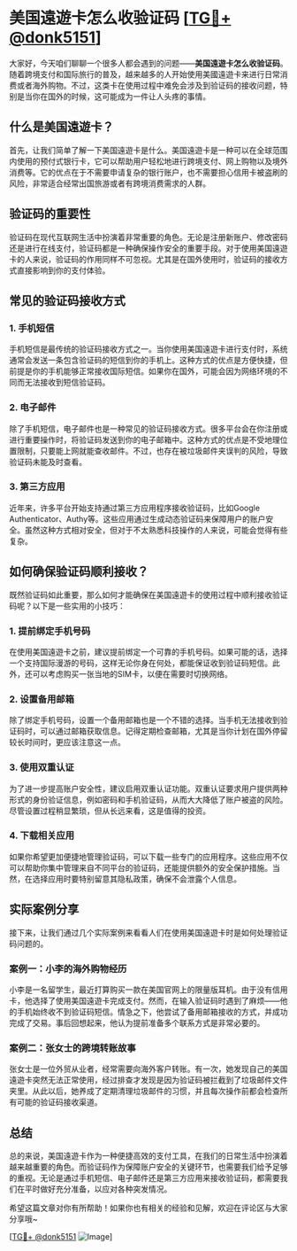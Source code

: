 # 美国遠遊卡怎么收验证码 [[TG💪+ @donk5151](https://t.me/s/donk5151)]

大家好，今天咱们聊聊一个很多人都会遇到的问题——**美国遠遊卡怎么收验证码**。随着跨境支付和国际旅行的普及，越来越多的人开始使用美國遠遊卡来进行日常消费或者海外购物。不过，这类卡在使用过程中难免会涉及到验证码的接收问题，特别是当你在国外的时候，这可能成为一件让人头疼的事情。

## 什么是美国遠遊卡？

首先，让我们简单了解一下美国遠遊卡是什么。美国遠遊卡是一种可以在全球范围内使用的预付式银行卡，它可以帮助用户轻松地进行跨境支付、网上购物以及境外消费等。它的优点在于不需要申请复杂的银行账户，也不需要担心信用卡被盗刷的风险，非常适合经常出国旅游或者有跨境消费需求的人群。

## 验证码的重要性

验证码在现代互联网生活中扮演着非常重要的角色。无论是注册新账户、修改密码还是进行在线支付，验证码都是一种确保操作安全的重要手段。对于使用美国遠遊卡的人来说，验证码的作用同样不可忽视。尤其是在国外使用时，验证码的接收方式直接影响到你的支付体验。

## 常见的验证码接收方式

### 1. 手机短信

手机短信是最传统的验证码接收方式之一。当你使用美国遠遊卡进行支付时，系统通常会发送一条包含验证码的短信到你的手机上。这种方式的优点是方便快捷，但前提是你的手机能够正常接收国际短信。如果你在国外，可能会因为网络环境的不同而无法接收到短信验证码。

### 2. 电子邮件

除了手机短信，电子邮件也是一种常见的验证码接收方式。很多平台会在你注册或进行重要操作时，将验证码发送到你的电子邮箱中。这种方式的优点是不受地理位置限制，只要能上网就能查收邮件。不过，也存在被垃圾邮件夹误判的风险，导致验证码未能及时查看。

### 3. 第三方应用

近年来，许多平台开始支持通过第三方应用程序接收验证码，比如Google Authenticator、Authy等。这些应用通过生成动态验证码来保障用户的账户安全。虽然这种方式相对安全，但对于不太熟悉科技操作的人来说，可能会觉得有些复杂。

## 如何确保验证码顺利接收？

既然验证码如此重要，那么如何才能确保在美国遠遊卡的使用过程中顺利接收验证码呢？以下是一些实用的小技巧：

### 1. 提前绑定手机号码

在使用美国遠遊卡之前，建议提前绑定一个可靠的手机号码。如果可能的话，选择一个支持国际漫游的号码，这样无论你身在何处，都能保证收到验证码短信。此外，还可以考虑购买一张当地的SIM卡，以便在需要时切换网络。

### 2. 设置备用邮箱

除了绑定手机号码，设置一个备用邮箱也是一个不错的选择。当手机无法接收到验证码时，可以通过邮箱获取信息。记得定期检查邮箱，尤其是当你计划在国外停留较长时间时，更应该注意这一点。

### 3. 使用双重认证

为了进一步提高账户安全性，建议启用双重认证功能。双重认证要求用户提供两种形式的身份验证信息，例如密码和手机验证码，从而大大降低了账户被盗的风险。尽管设置过程稍显繁琐，但从长远来看，这是值得的投资。

### 4. 下载相关应用

如果你希望更加便捷地管理验证码，可以下载一些专门的应用程序。这些应用不仅可以帮助你集中管理来自不同平台的验证码，还能提供额外的安全保护措施。当然，在选择应用时要特别留意其隐私政策，确保不会泄露个人信息。

## 实际案例分享

接下来，让我们通过几个实际案例来看看人们在使用美国遠遊卡时是如何处理验证码问题的。

### 案例一：小李的海外购物经历

小李是一名留学生，最近打算购买一款在美国官网上的限量版耳机。由于没有信用卡，他选择了使用美国遠遊卡完成支付。然而，在输入验证码时遇到了麻烦——他的手机始终收不到验证码短信。情急之下，他尝试了备用邮箱接收的方式，并成功完成了交易。事后回想起来，他认为提前准备多个联系方式是非常必要的。

### 案例二：张女士的跨境转账故事

张女士是一位外贸从业者，经常需要向海外客户转账。有一次，她发现自己的美国遠遊卡突然无法正常使用，经过排查才发现是因为验证码被拦截到了垃圾邮件文件夹里。从此以后，她养成了定期清理垃圾邮件的习惯，并且每次操作前都会检查所有可能的验证码接收渠道。

## 总结

总的来说，美国遠遊卡作为一种便捷高效的支付工具，在我们的日常生活中扮演着越来越重要的角色。而验证码作为保障账户安全的关键环节，也需要我们给予足够的重视。无论是通过手机短信、电子邮件还是第三方应用来接收验证码，都需要我们在平时做好充分准备，以应对各种突发情况。

希望这篇文章对你有所帮助！如果你也有相关的经验和见解，欢迎在评论区与大家分享哦~

[[TG💪+ @donk5151](https://t.me/s/donk5151) ![Image](https://i.postimg.cc/rwNCRYN7/Snipaste-2025-04-30-17-27-05.png)]